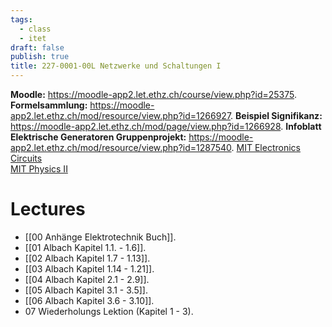 ```yaml
---
tags:
  - class
  - itet
draft: false
publish: true
title: 227-0001-00L Netzwerke und Schaltungen I
---
```

**Moodle:**  https://moodle-app2.let.ethz.ch/course/view.php?id=25375.     
**Formelsammlung:** https://moodle-app2.let.ethz.ch/mod/resource/view.php?id=1266927. 
**Beispiel Signifikanz:** https://moodle-app2.let.ethz.ch/mod/page/view.php?id=1266928. 
**Infoblatt Elektrische Generatoren Gruppenprojekt:** https://moodle-app2.let.ethz.ch/mod/resource/view.php?id=1287540. 
[MIT Electronics Circuits](https://www.youtube.com/watch?v=AfQxyVuLeCs&list=PL9F74AFA03AA06A11&index=1)  
[MIT Physics II](https://www.youtube.com/watch?v=rtlJoXxlSFE&list=PLyQSN7X0ro2314mKyUiOILaOC2hk6Pc3j)  
# Lectures
- [[00 Anhänge Elektrotechnik Buch]]. 
- [[01 Albach Kapitel 1.1. - 1.6]]. 
- [[02 Albach Kapitel 1.7 - 1.13]]. 
- [[03 Albach Kapitel 1.14 - 1.21]]. 
- [[04 Albach Kapitel 2.1 - 2.9]]. 
- [[05 Albach Kapitel 3.1 - 3.5]]. 
- [[06 Albach Kapitel 3.6 - 3.10]]. 
- 07 Wiederholungs Lektion (Kapitel 1 - 3). 
